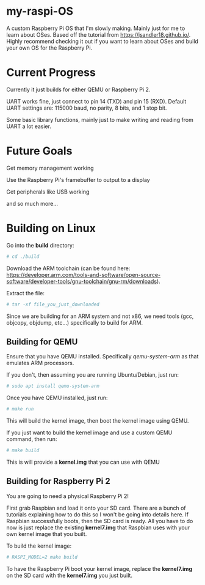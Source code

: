 # my-raspi-OS

A custom Raspberry Pi OS that I'm slowly making.  Mainly just for me to learn about OSes. Based off the tutorial from https://jsandler18.github.io/. Highly recommend checking it out if you want to learn about OSes and build your own OS for the Raspberry Pi.

# Current Progress

Currently it just builds for either QEMU or Raspberry Pi 2.

UART works fine, just connect to pin 14 (TXD) and pin 15 (RXD). Default UART settings are: 115000 baud, no parity, 8 bits, and 1 stop bit.

Some basic library functions, mainly just to make writing and reading from UART a lot easier.

# Future Goals

Get memory management working

Use the Raspberry Pi's framebuffer to output to a display

Get peripherals like USB working

and so much more...

# Building on Linux

Go into the **build** directory:

```bash
# cd ./build
```

Download the ARM toolchain (can be found here: https://developer.arm.com/tools-and-software/open-source-software/developer-tools/gnu-toolchain/gnu-rm/downloads). 

Extract the file:

```bash
# tar -xf file_you_just_downloaded
```

Since we are building for an ARM system and not x86, we need tools (gcc, objcopy, objdump, etc...) specifically to build for ARM.


## Building for QEMU

Ensure that you have QEMU installed. Specifically *qemu-system-arm* as that emulates ARM processors.

If you don't, then assuming you are running Ubuntu/Debian, just run:

```bash
# sudo apt install qemu-system-arm
```

Once you have QEMU installed, just run:

```bash
# make run
```

This will build the kernel image, then boot the kernel image using QEMU. 

If you just want to build the kernel image and use a custom QEMU command, then run:
 
```bash
# make build
```

This is will provide a **kernel.img** that you can use with QEMU

## Building for Raspberry Pi 2

You are going to need a physical Raspberry Pi 2!

First grab Raspbian and load it onto your SD card. There are a bunch of tutorials explaining how to do this so I won't be
going into details here. If Raspbian successfully boots, then the SD card is ready. All you have to do now is just replace
the existing **kernel7.img** that Raspbian uses with your own kernel image that you built.

To build the kernel image:

```bash
# RASPI_MODEL=2 make build
```

To have the Raspberry Pi boot your kernel image, replace the **kernel7.img** on the SD card with the **kernel7.img** you just built.
